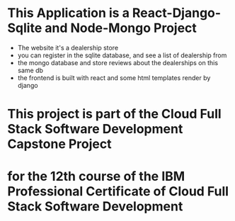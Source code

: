 # This Application is a React-Django-Sqlite and Node-Mongo Project
- The website it's a dealership store
- you can register in the sqlite database, and see a list of dealership from
- the mongo database and store reviews about the dealerships on this same db
- the frontend is built with react and some html templates render by django

# This project is part of the Cloud Full Stack Software Development Capstone Project
# for the 12th course of the IBM Professional Certificate of Cloud Full Stack Software Development
